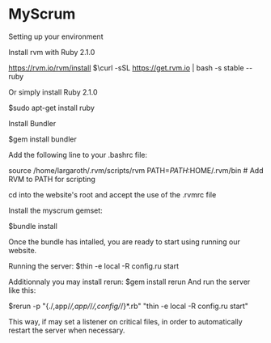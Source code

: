 MyScrum
=======

Setting up your environment

Install rvm with Ruby 2.1.0

  https://rvm.io/rvm/install
  $\curl -sSL https://get.rvm.io | bash -s stable --ruby

Or simply install Ruby 2.1.0

  $sudo apt-get install ruby

Install Bundler

  $gem install bundler

Add the following line to your .bashrc file:

  source /home/largaroth/.rvm/scripts/rvm
  PATH=$PATH:$HOME/.rvm/bin # Add RVM to PATH for scripting

cd into the website's root and accept the use of the .rvmrc file

Install the myscrum gemset:
  
  $bundle install

Once the bundle has intalled, you are ready to start using running our website.

Running the server:
  $thin -e local -R config.ru start

Additionnaly you may install rerun:
  $gem install rerun
  And run the server like this:

  $rerun -p "{./,app/*/,app/*/*/,config/*/}*.rb" "thin -e local -R config.ru start"

  This way, if may set a listener on critical files, in order to automatically restart the server when necessary.


